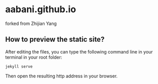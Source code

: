 # aabani.github.io
forked from Zhijian Yang

## How to preview the static site?
After editing the files, you can type the following command line in your terminal in your root folder:
```
jekyll serve
```
Then open the resulting http address in your browser.
